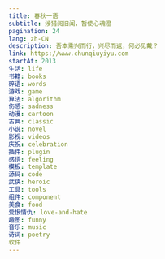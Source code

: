 ```yaml
---
title: 春秋一语
subtitle: 涉猎阅旧闻，暂使心魂澄
pagination: 24
lang: zh-CN
description: 吾本乘兴而行，兴尽而返，何必见戴？
link: https://www.chunqiuyiyu.com
startAt: 2013
生活: life
书籍: books
碎语: words
游戏: game
算法: algorithm
伤感: sadness
动漫: cartoon
古典: classic
小说: novel
影视: videos
庆祝: celebration
插件: plugin
感悟: feeling
模板: template
源码: code
武侠: heroic
工具: tools
组件: component
美食: food
爱恨情仇: love-and-hate
趣图: funny
音乐: music
诗词: poetry
软件
---
```

